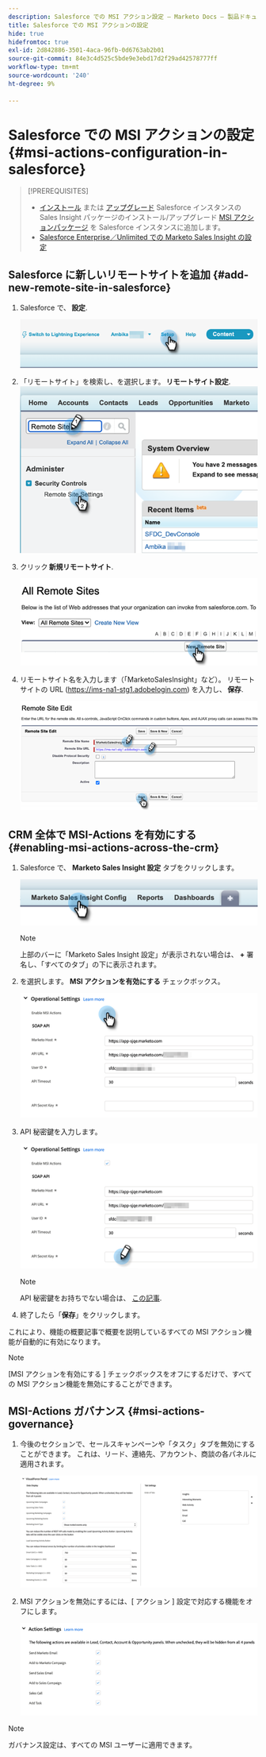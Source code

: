 ```yaml
---
description: Salesforce での MSI アクション設定 — Marketo Docs — 製品ドキュメント
title: Salesforce での MSI アクションの設定
hide: true
hidefromtoc: true
exl-id: 2d842886-3501-4aca-96fb-0d6763ab2b01
source-git-commit: 84e3c4d525c5bde9e3ebd17d2f29ad42578777ff
workflow-type: tm+mt
source-wordcount: '240'
ht-degree: 9%

---
```


# Salesforce での MSI アクションの設定 {#msi-actions-configuration-in-salesforce}

>[!PREREQUISITES]
>
>* [インストール]() または [アップグレード]() Salesforce インスタンスの Sales Insight パッケージのインストール/アップグレード [MSI アクションパッケージ](/help/marketo/product-docs/marketo-sales-insight/msi-for-salesforce/configuration/configure-marketo-sales-insight-in-salesforce-enterprise-unlimited.md) を Salesforce インスタンスに追加します。
>* [Salesforce Enterprise／Unlimited での Marketo Sales Insight の設定]()


## Salesforce に新しいリモートサイトを追加 {#add-new-remote-site-in-salesforce}

1. Salesforce で、 **設定**.

   ![](assets/msi-actions-configuration-in-salesforce-1.png)

1. 「リモートサイト」を検索し、を選択します。 **リモートサイト設定**.
   ![](assets/msi-actions-configuration-in-salesforce-2.png)

1. クリック **新規リモートサイト**.

   ![](assets/msi-actions-configuration-in-salesforce-3.png)

1. リモートサイト名を入力します（「MarketoSalesInsight」など）。 リモートサイトの URL (https://ims-na1-stg1.adobelogin.com) を入力し、 **保存**.

   ![](assets/msi-actions-configuration-in-salesforce-4.png)

## CRM 全体で MSI-Actions を有効にする {#enabling-msi-actions-across-the-crm}

1. Salesforce で、 **Marketo Sales Insight 設定** タブをクリックします。

   ![](assets/msi-actions-configuration-in-salesforce-5.png)

   >[!NOTE]
   >
   >上部のバーに「Marketo Sales Insight 設定」が表示されない場合は、 **+** 署名し、「すべてのタブ」の下に表示されます。

1. を選択します。 **MSI アクションを有効にする** チェックボックス。

   ![](assets/msi-actions-configuration-in-salesforce-6.png)

1. API 秘密鍵を入力します。

   ![](assets/msi-actions-configuration-in-salesforce-7.png)

   >[!NOTE]
   >
   >API 秘密鍵をお持ちでない場合は、 [この記事](/help/marketo/product-docs/marketo-sales-insight/msi-for-salesforce/configuration/configure-marketo-sales-insight-in-salesforce-enterprise-unlimited.md).

1. 終了したら「**保存**」をクリックします。

これにより、機能の概要記事で概要を説明しているすべての MSI アクション機能が自動的に有効になります。

>[!NOTE]
>
>[MSI アクションを有効にする ] チェックボックスをオフにするだけで、すべての MSI アクション機能を無効にすることができます。

## MSI-Actions ガバナンス {#msi-actions-governance}

1. 今後のセクションで、セールスキャンペーンや「タスク」タブを無効にすることができます。 これは、リード、連絡先、アカウント、商談の各パネルに適用されます。

   ![](assets/msi-actions-configuration-in-salesforce-8.png)

1. MSI アクションを無効にするには、[ アクション ] 設定で対応する機能をオフにします。

   ![](assets/msi-actions-configuration-in-salesforce-9.png)

>[!NOTE]
>
>ガバナンス設定は、すべての MSI ユーザーに適用できます。
